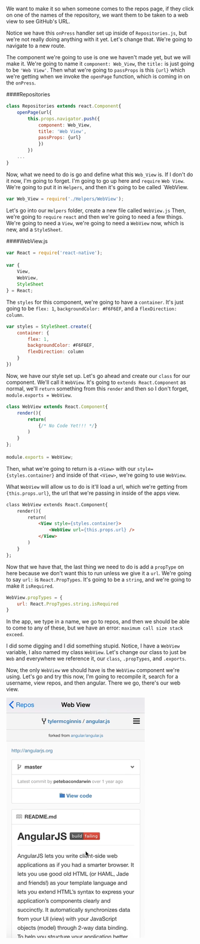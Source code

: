 We want to make it so when someone comes to the repos page, if they click on one of the names of the repository, we want them to be taken to a web view to see GitHub's URL.

Notice we have this `onPress` handler set up inside of `Repositories.js`, but we're not really doing anything with it yet. Let's change that. We're going to navigate to a new route.

The component we're going to use is one we haven't made yet, but we will make it. We're going to name it `component: Web_View`, the `title:` is just going to be `'Web View'`. Then what we're going to `passProps` is this `{url}` which we're getting when we invoke the `openPage` function, which is coming in on the `onPress`.

####Repositories
```javascript
class Repositories extends react.Component{
    openPage(url{
        this.props.navigator.push({
            component: Web_View,
            title: 'Web View',
            passProps: {url}
            })
        })
    ...
}
```

Now, what we need to do is go and define what this `Web_View` is. If I don't do it now, I'm going to forget. I'm going to go up here and `require` `Web View`. We're going to put it in `Helpers`, and then it's going to be called `WebView.

```javascript
var Web_View = require('./Helpers/WebView');
```

Let's go into our `Helpers` folder, create a new file called `WebView.js` Then, we're going to `require` `react` and then we're going to need a few things. We're going to need a `View`, we're going to need a `WebView` now, which is new, and a `StyleSheet`. 

####WebView.js
```javascript
var React = require('react-native');

var {
    View,
    WebView,
    StyleSheet
} = React;
```

The `styles` for this component, we're going to have a `container`. It's just going to be `flex: 1`, `backgroundColor: #F6F6EF`, and a `flexDirection: column`.

```javascript
var styles = StyleSheet.create({
    container: {
        flex: 1,
        backgroundColor: #F6F6EF,
        flexDirection: column
    }
})
```

Now, we have our style set up. Let's go ahead and create our `class` for our component. We'll call it `WebView`. It's going to `extends React.Component` as normal, we'll `return` something from this `render` and then so I don't forget, `module.exports = WebView`.

```javascript
class WebView extends React.Component{
    render(){
        return(
            {/* No Code Yet!!! */}
        )
    }
};

module.exports = WebView;
```

Then, what we're going to return is a `<View>` with our `style={styles.container}` and inside of that `<View>`, we're going to use `WebView`.

What `WebView` will allow us to do is it'll load a url, which we're getting from `{this.props.url}`, the url that we're passing in inside of the apps view.

```html
class WebView extends React.Component{
    render(){
        return(
            <View style={styles.container}>
                <WebView url={this.props.url} />
            </View>
        )
    }
};
```

Now that we have that, the last thing we need to do is add a `propType` on here because we don't want this to run unless we give it a `url`. We're going to say `url:` is `React.PropTypes`. It's going to be a `string`, and we're going to make it `isRequired`.

```javascript
WebView.propTypes = {
    url: React.PropTypes.string.isRequired
}
```

In the app, we type in a name, we go to repos, and then we should be able to come to any of these, but we have an error: `maximum call size stack exceed`.

I did some digging and I did something stupid. Notice, I have a `WebView` variable, I also named my class `WebView`. Let's change our class to just be `Web` and everywhere we reference it, our `class`, `.propTypes`, and `.exports`.

Now, the only `WebView` we should have is the `WebView` component we're using. Let's go and try this now, I'm going to recompile it, search for a username, view repos, and then angular. There we go, there's our web view.

![Web View on application](../images/react-access-web-pages-through-react-native-s-webview-component-web-view.png)